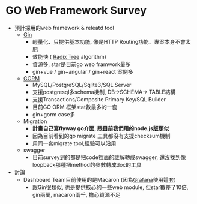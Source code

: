 # GO Web Framework Survey

* 預計採用的web framework & releatd tool
    * [Gin](https://github.com/gin-gonic/gin)
        * 輕量化、只提供基本功能, 像是HTTP Routing功能、專案本身不會太肥
        * 效能快 ( [Radix Tree](http://en.wikipedia.org/wiki/Radix_tree) algorithm)
        * 資源多, star是目前go web framwork最多
        * gin+vue / gin+angular / gin+react 案例多
    * [GORM](https://github.com/jinzhu/gorm)
        * MySQL/PostgreSQL/Sqlite3/SQL Server
        * 支援postgresql多schema機制, DB→SCHEMA→ TABLE結構
        * 支援Transactions/Composite Primary Key/SQL Builder
        * 目前GO ORM 框架stat數最多的一套
        * gin+gorm case多
    * Migration
        * **計畫自己寫flyway go介面, 跟目前我們用的node.js版類似**
        * 因為目前看到的go migrate 工具都沒有支援checksum機制
        * 用同一套migrate tool,經驗可以沿用
    * swagger
        * 目前survey到的都是把code裡面的註解轉成swagger, 還沒找到像loopback那種把method的參數轉成doc的工具
* 討論
    * Dashboard Team目前使用的是Macaron (因為[Grafana](http://grafana.org/)使用這套)
        * 跟Gin很類似, 也是提供核心的一些web module, 但star數差了10倍, gin兩萬, macaron兩千, 擔心資源不足

